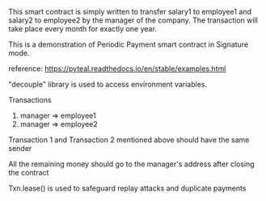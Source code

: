 This smart contract is simply written to transfer salary1 to employee1 and salary2 to employee2
by the manager of the company. The transaction will take place every month for exactly one year.

This is a demonstration of Periodic Payment smart contract in Signature mode.

reference: https://pyteal.readthedocs.io/en/stable/examples.html

"decouple" library is used to access environment variables.

Transactions
1. manager => employee1
2. manager => employee2

Transaction 1 and Transaction 2 mentioned above should have the same sender

All the remaining money should go to the manager's address after closing the contract

Txn.lease() is used to safeguard replay attacks and duplicate payments
